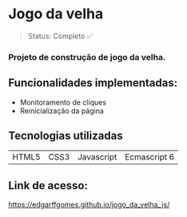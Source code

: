 # Jogo da velha


> Status: Completo ✅
> 
### Projeto de construção de jogo da velha.

## Funcionalidades implementadas:
+ Monitoramento de cliques
+ Reinicialização da página

## Tecnologias utilizadas

<table>
  <tr>
    <td> HTML5 </td>
    <td> CSS3 </td>
    <td> Javascript </td>
    <td> Ecmascript 6 </td>
  </tr>
</table>

## Link de acesso:

https://edgarffgomes.github.io/jogo_da_velha_js/
